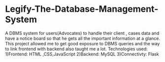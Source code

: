 # Legify-The-Database-Management-System
A DBMS system for users(Advocates)  to handle their client , cases data and have a notice board so that he gets all the important information at a glance.  
This project allowed me to get good exposure to DBMS queries and the way to link frontend with backend also taught me a lot.
Technologies used:
1)Frontend: HTML ,CSS,JavaScript
2)Backend: MySQL
3)Connectivty: Flask
